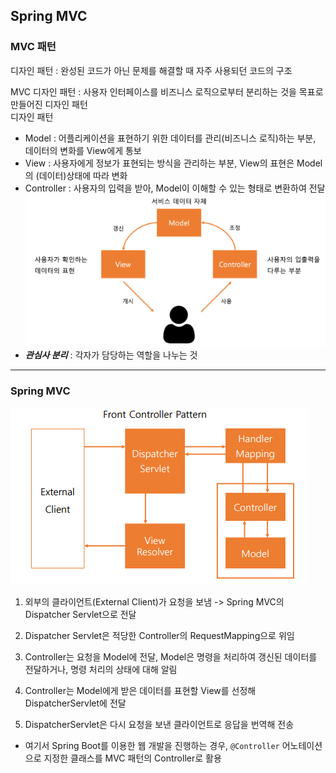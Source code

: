 ## Spring MVC
### MVC 패턴
디자인 패턴 : 완성된 코드가 아닌 문제를 해결할 때 자주 사용되던 코드의 구조 

MVC 디자인 패턴 : 사용자 인터페이스를 비즈니스 로직으로부터 분리하는 것을 목표로 만들어진 디자인 패턴   
디자인 패턴
- Model : 어플리케이션을 표현하기 위한 데이터를 관리(비즈니스 로직)하는 부분, 데이터의 변화를 View에게 통보
- View : 사용자에게 정보가 표현되는 방식을 관리하는 부분, View의 표현은 Model의 (데이터)상태에 따라 변화 
- Controller : 사용자의 입력을 받아, Model이 이해할 수 있는 형태로 변환하여 전달
![MVC패턴](MVC패턴.png)
- ***관심사 분리*** : 각자가 담당하는 역할을 나누는 것
----
### Spring MVC
![Spring MVC](Spring_MVC.PNG)
1. 외부의 클라이언트(External Client)가 요청을 보냄 -> Spring MVC의 Dispatcher Servlet으로 전달


2. Dispatcher Servlet은 적당한 Controller의 RequestMapping으로 위임


3. Controller는 요청을 Model에 전달, Model은 명령을 처리하여 갱신된 데이터를 전달하거나, 명령 처리의 상태에 대해 알림


4. Controller는 Model에게 받은 데이터를 표현할 View를 선정해 DispatcherServlet에 전달


5. DispatcherServlet은 다시 요청을 보낸 클라이언트로 응답을 번역해 전송

- 여기서 Spring Boot를 이용한 웹 개발을 진행하는 경우, `@Controller` 어노테이션으로 지정한 클래스를 MVC 패턴의 Controller로 활용
